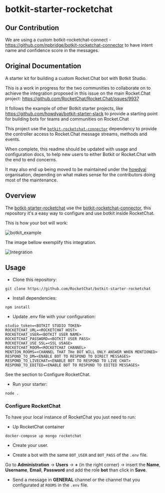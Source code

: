 # botkit-starter-rocketchat

## Our Contribution

We are using a custom botkit-rocketchat-connect - https://github.com/npbridge/botkit-rocketchat-connector to have intent name and confidence score in the messages.

## Original Documentation

A starter kit for building a custom Rocket.Chat bot with Botkit Studio.

This is a work in progress for the two communities to collaborate on to achieve the integration proposed in this issue on the main Rocket.Chat project: https://github.com/RocketChat/Rocket.Chat/issues/9937

It follows the example of other Botkit starter projects, like https://github.com/howdyai/botkit-starter-slack to provide a starting point for building bots for teams and communities on Rocket.Chat

This project use the [`botkit-rocketchat-connector`](https://github.com/RocketChat/botkit-rocketchat-connector) dependency to provide the controller access to Rocket.Chat message streams, methods and events.

When complete, this readme should be updated with usage and configuration docs, to help new users to either Botkit or Rocket.Chat with the end to end concerns.

It may also end up being moved to be maintained under the [howdyai](https://github.com/howdyai) organisation, depending on what makes sense for the contributors doing most of the maintenance.

## Overview

The [botkit-starter-rocketchat](https://github.com/RocketChat/botkit-starter-rocketchat) use the [botkit-rocketchat-connector](https://github.com/RocketChat/botkit-rocketchat-connector), this repository it's a easy way to configure and use botkit inside RocketChat.

This is how your bot will work:

![botkit_example](https://github.com/RocketChat/botkit-starter-rocketchat/wiki/images/botkit_example.gif)

The image bellow exemplify this integration.

![Integration](https://github.com/RocketChat/botkit-starter-rocketchat/wiki/images/integration.png)

## Usage

* Clone this repository:

`git clone https://github.com/RocketChat/botkit-starter-rocketchat`

* Install dependencies:

`npm install`

* Update .env file with your configuration:

```
studio_token=<BOTKIT STUDIO TOKEN>
ROCKETCHAT_URL=<ROCKETCHAT HOST>
ROCKETCHAT_USER=<BOTKIT USER NAME>
ROCKETCHAT_PASSWORD=<BOTKIT USER PASS>
ROCKETCHAT_USE_SSL=<SSL USAGE>
ROCKETCHAT_ROOM=<ROCKETCHAT CHANNEL>
MENTION_ROOMS=<CHANNEL THAT THe BOT WILL ONLY ANSWER WHEN MENTIONED>
RESPOND_TO_DM=<ENABLE BOT TO RESPOND TO DIRECT MESSAGES>
RESPOND_TO_LIVECHAT=<ENABLE BOT TO RESPOND TO LIVE CHAT>
RESPOND_TO_EDITED=<ENABLE BOT TO RESPOND TO EDITED MESSAGES>
```

See the section to Configure RocketChat.

* Run your starter:

`node .`

### Configure RocketChat

To have your local instance of RocketChat you just need to run:

* Up RocketChat container

`docker-compose up mongo rocketchat`

* Create your user.

* Create a bot with the same `BOT_USER` and `BOT_PASS` of the `.env` file.

Go to **Administration** -> **Users** -> **+** (in the right corner) -> insert the **Name**, **Username**, **Email**, **Password** and add the role **bot** than click in **Save**.

* Send a message in **GENERAL** channel or the channel that you configurated at `ROOMS` in the `.env` file.
